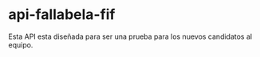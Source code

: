 # api-fallabela-fif
Esta API esta diseñada para ser una prueba para los nuevos candidatos al equipo.
